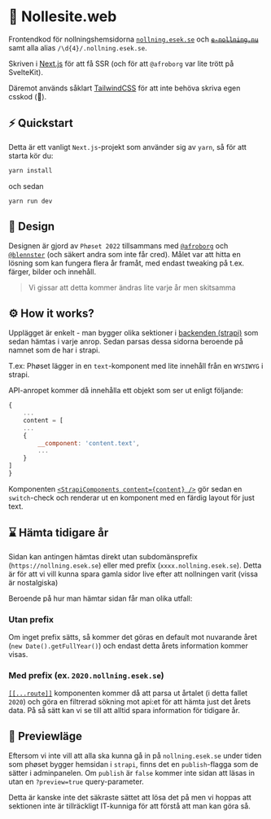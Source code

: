 # 🚀 Nollesite.web

Frontendkod för nollningshemsidorna [`nollning.esek.se`](https://nollning.esek.se) och <s title="deprecated since 2022">[`e-nollning.nu`](https://e-nollning.nu)</s> samt alla alias `/\d{4}/.nollning.esek.se`.

Skriven i [Next.js](https://nextjs.org/) för att få SSR (och för att `@afroborg` var lite trött på SvelteKit).

Däremot används såklart [TailwindCSS](https://tailwindcss.com/) för att inte behöva skriva egen csskod (🤮).

## ⚡️ Quickstart

Detta är ett vanligt `Next.js`-projekt som använder sig av `yarn`, så för att starta kör du:

```bash
yarn install
```

och sedan

```bash
yarn run dev
```

## 🎨 Design

Designen är gjord av `Phøset 2022` tillsammans med [`@afroborg`](https://gitlab.com/afroborg) och [`@blennster`](https://gitlab.com/blennster) (och säkert andra som inte får cred). Målet var att hitta en lösning som kan fungera flera år framåt, med endast tweaking på t.ex. färger, bilder och innehåll.

> Vi gissar att detta kommer ändras lite varje år men skitsamma

## ⚙️ How it works?

Upplägget är enkelt - man bygger olika sektioner i [backenden (strapi)](../strapi/README.md) som sedan hämtas i varje anrop. Sedan parsas dessa sidorna beroende på namnet som de har i strapi.

T.ex:
Phøset lägger in en `text`-komponent med lite innehåll från en `WYSIWYG` i strapi.

API-anropet kommer då innehålla ett objekt som ser ut enligt följande:

```js
{
	...
	content = [
	...
	{
		__component: 'content.text',
		...
	}
]
}
```

Komponenten [`<StrapiComponents content={content} />`](src/components/common/strapi-components.tsx) gör sedan en `switch`-check och renderar ut en komponent med en färdig layout för just text.

## ⌛️ Hämta tidigare år

Sidan kan antingen hämtas direkt utan subdomänsprefix (`https://nollning.esek.se`) eller med prefix (`xxxx.nollning.esek.se`). Detta är för att vi vill kunna spara gamla sidor live efter att nollningen varit (vissa är nostalgiska)

Beroende på hur man hämtar sidan får man olika utfall:

### Utan prefix

Om inget prefix sätts, så kommer det göras en default mot nuvarande året (`new Date().getFullYear()`) och endast detta årets information kommer visas.

### Med prefix (ex. `2020.nollning.esek.se`)

[`[[...route]]`](src/pages/[[...route]].tsx) komponenten kommer då att parsa ut årtalet (i detta fallet `2020`) och göra en filtrerad sökning mot api:et för att hämta just det årets data. På så sätt kan vi se till att alltid spara information för tidigare år.

## 👻 Previewläge

Eftersom vi inte vill att alla ska kunna gå in på `nollning.esek.se` under tiden som phøset bygger hemsidan i `strapi`, finns det en `publish`-flagga som de sätter i adminpanelen. Om `publish` är `false` kommer inte sidan att läsas in utan en `?preview=true` query-parameter.

Detta är kanske inte det säkraste sättet att lösa det på men vi hoppas att sektionen inte är tillräckligt IT-kunniga för att förstå att man kan göra så.
